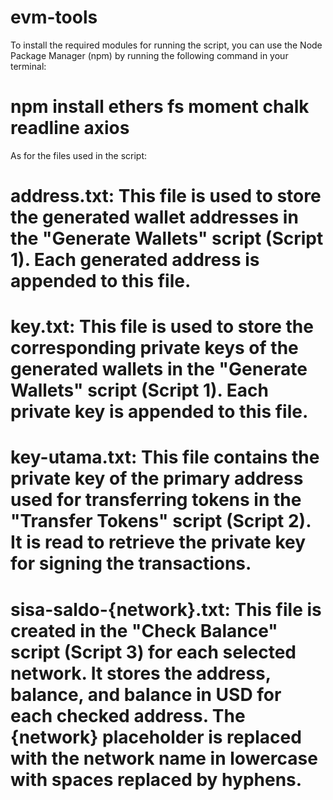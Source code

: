 # evm-tools

To install the required modules for running the script, you can use the Node Package Manager (npm) by running the following command in your terminal:

# npm install ethers fs moment chalk readline axios

As for the files used in the script:

# address.txt: This file is used to store the generated wallet addresses in the "Generate Wallets" script (Script 1). Each generated address is appended to this file.

# key.txt: This file is used to store the corresponding private keys of the generated wallets in the "Generate Wallets" script (Script 1). Each private key is appended to this file.

# key-utama.txt: This file contains the private key of the primary address used for transferring tokens in the "Transfer Tokens" script (Script 2). It is read to retrieve the private key for signing the transactions.

# sisa-saldo-{network}.txt: This file is created in the "Check Balance" script (Script 3) for each selected network. It stores the address, balance, and balance in USD for each checked address. The {network} placeholder is replaced with the network name in lowercase with spaces replaced by hyphens.
